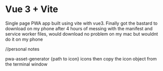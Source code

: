 # Vue 3 + Vite

Single page PWA app built using vite with vue3. Finally got the bastard to download on my phone after 4 hours of messing with the manifest and service worker files, would download no problem on my mac but wouldnt do it on my phone

//personal notes

pwa-asset-generator {path to icon} icons
then copy the icon object from the terminal window


